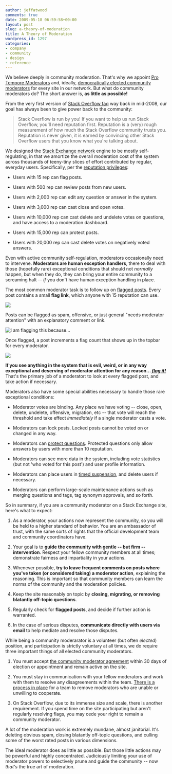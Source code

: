 ```yaml
---
author: jeffatwood
comments: true
date: 2009-05-18 06:59:58+00:00
layout: post
slug: a-theory-of-moderation
title: A Theory of Moderation
wordpress_id: 1297
categories:
- company
- community
- design
- reference
---
```



We believe deeply in community moderation. That's why we appoint [Pro Tempore Moderators](http://blog.stackoverflow.com/2010/07/moderator-pro-tempore/) and, ideally, [democratically elected community moderators](http://blog.stackoverflow.com/2010/12/stack-exchange-moderator-elections-begin/) for every site in our network. But what do community moderators do? The short answer is, **as little as possible!**



From the very first version of [Stack Overflow faq](http://stackoverflow.com/faq) way back in mid-2008, our goal has always been to give power back to the community:





<blockquote>
Stack Overflow is run by you! If you want to help us run Stack Overflow, you'll need reputation first. Reputation is a (very) rough measurement of how much the Stack Overflow community trusts you. Reputation is never given, it is earned by convincing other Stack Overflow users that you know what you're talking about. 
</blockquote>





We designed the [Stack Exchange network](http://stackexchange.com/sites) engine to be mostly self-regulating, in that we amortize the overall moderation cost of the system across thousands of teeny-tiny slices of effort contributed by regular, everyday users. Specifically, per the [reputation privileges](http://blog.stackoverflow.com/2010/10/membership-has-its-privileges/):







  * Users with 15 rep can flag posts.

  * Users with 500 rep can review posts from new users.

  * Users with 2,000 rep can edit any question or answer in the system.

  * Users with 3,000 rep can cast close and open votes.

  * Users with 10,000 rep can cast delete and undelete votes on questions, and have access to a moderation dashboard.

  * Users with 15,000 rep can protect posts.

  * Users with 20,000 rep can cast delete votes on negatively voted answers.




Even with active community self-regulation, moderators occasionally need to intervene. **Moderators are human exception handlers**, there to deal with those (hopefully rare) exceptional conditions that should not _normally_ happen, but when they do, they can bring your entire community to a screaming halt -- _if_ you don't have human exception handling in place.



The most common moderator task is to follow up on [flagged posts](http://blog.stackoverflow.com/2011/01/improved-flagging/). Every post contains a small **flag link**, which anyone with 15 reputation can use.



![](/blog/images/wordpress/stackexchange-flag-post.png)



Posts can be flagged as spam, offensive, or just general "needs moderator attention" with an explanatory comment or link.



![I am flagging this because...](/blog/images/wordpress/i-am-flagging-this-because1.png)



Once flagged, a post increments a flag count that shows up in the topbar for every moderator.



![](/blog/images/wordpress/stackexchange-mod-flag-count-header.png)



**If you see anything in the system that is evil, weird, or in any way exceptional and deserving of moderator attention for any reason... [_flag it!_](http://blog.stackoverflow.com/2011/01/improved-flagging/)** That's the primary job of a moderator: to look at every flagged post, and take action if necessary.



Moderators also have some special abilities necessary to handle those rare exceptional conditions:







  * Moderator votes are binding. Any place we have voting -- close, open, delete, undelete, offensive, migration, etc -- that vote will reach the threshold and take effect _immediately_ if a single moderator casts a vote.

  * Moderators can lock posts. Locked posts cannot be voted on or changed in any way.

  * Moderators can [protect questions](http://blog.stackoverflow.com/2010/06/new-protected-question-status/). Protected questions only allow answers by users with more than 10 reputation.

  * Moderators can see more data in the system, including vote statistics (but not 'who voted for this post') and user profile information. 

  * Moderators can place users in [timed suspension](http://blog.stackoverflow.com/2009/04/a-day-in-the-penalty-box/), and delete users if necessary.

  * Moderators can perform large-scale maintenance actions such as merging questions and tags, tag synonym approvals, and so forth.


So in summary, if you are a community moderator on a Stack Exchange site, here's what to expect:



  1. As a moderator, your actions now represent the community, so you will be held to a higher standard of behavior. You are an ambassador of trust, with the same sorts of rights that the official development team and community coordinators have.

  2. Your goal is to **guide the community with gentle -- but firm -- intervention**. Respect your fellow community members at all times; demonstrate fairness and impartiality in your actions.

  3. Whenever possible, **try to leave frequent comments on posts where you've taken (or considered taking) a moderator action**, explaining the reasoning. This is important so that community members can learn the norms of the community and the moderation policies.

  4. Keep the site reasonably on topic by **closing, migrating, or removing blatantly off-topic questions**.

  5. Regularly check for **flagged posts**, and decide if further action is warranted.

  6. In the case of serious disputes, **communicate directly with users via email** to help mediate and resolve those disputes.


While being a community moderarator is a volunteer (but often _elected_) position, and participation is strictly voluntary at all times, we do require three important things of all elected community moderators.





  1. You must accept [the community moderator agreement](http://stackoverflow.com/legal/moderator-agreement) within 30 days of election or appointment and remain active on the site.


  2. You must stay in communication with your fellow moderators and work with them to resolve any disagreements within the team. [There is a process in place](http://meta.stackoverflow.com/questions/151606/handling-calls-to-remove-a-moderator/157258#157258) for a team to remove moderators who are unable or unwilling to cooperate.


  3. On Stack Overflow, due to its immense size and scale, there is another requirement. If you spend time on the site participating but aren't regularly resolving flags, you may cede your right to remain a community moderator.



A lot of the moderation work is extremely mundane, almost janitorial. It's deleting obvious spam, closing blatantly off-topic questions, and culling some of the worst rated posts in various dimensions.

The ideal moderator does as little as possible. But those little actions may be powerful and highly concentrated. Judiciously limiting your use of moderator powers to selectively prune and guide the community -- now _that's_ the true art of moderation.

